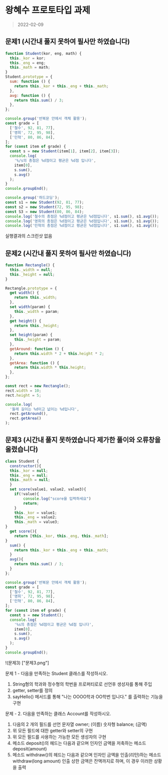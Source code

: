 # 왕혜수 프로토타입 과제 


> 2022-02-09

## 문제1 (시간내 풀지 못하여 필사만 하였습니다)

```javascript
function Student(kor, eng, math) {
  this._kor = kor;
  this._eng = eng;
  this._math = math;
}
Student.prototype = {
  sum: function () {
    return this._kor + this._eng + this._math;
  },
  avg: function () {
    return this.sum() / 3;
  },
};

console.group('반복문 안에서 객체 활용');
const grade = [
  ['철수', 92, 81, 77],
  ['영희', 72, 95, 98],
  ['민혁', 80, 86, 84],
];
for (const item of grade) {
  const s = new Student(item[1], item[2], item[3]);
  console.log(
    '%/s의 총점은 %d점이고 평균은 %d점 입니다',
    item[0],
    s.sum(),
    s.avg()
  );
}
console.groupEnd();

console.group('하드코딩');
const s1 = new Student(92, 81, 77);
const s2 = new Student(72, 95, 98);
const S3 = new Student(80, 86, 84);
console.log('철수의 총점은 %d점이고 평균은 %d점입니다', s1.sum(), s1.avg());
console.log('영희의 총점은 %d점이고 평균은 %d점입니다', s1.sum(), s1.avg());
console.log('민혁의 총점은 %d점이고 평균은 %d점입니다', s1.sum(), s1.avg());

```

실행결과의 스크린샷 없음


## 문제2 (시간내 풀지 못하여 필사만 하였습니다)

```javascript
function Rectangle() {
  this._width = null;
  this._height = null;
}

Rectangle.prototype = {
  get width() {
    return this._width;
  },
  set width(param) {
    this._width = param;
  },
  get height() {
    return this._height;
  },
  set height(param) {
    this._height = param;
  },
  getAround: function () {
    return this.width * 2 + this.height * 2;
  },
  getArea: function () {
    return this.width * this.height;
  },
};

const rect = new Rectangle();
rect.width = 10;
rect.height = 5;

console.log(
  '둘레 길이는 %d이고 넚이는 %d입니다',
  rect.getAround(),
  rect.getArea()
);
```


## 문제3 (시간내 풀지 못하였습니다 제가한 풀이와 오류창을 올렸습니다)

```javascript
class Student {
  constructor(){
  this._kor = null;
  this._eng = null;
  this._math = null;
  }
  set score(value1, value2, value3){
    if(!value){
        console.log("score을 입력하세요")
        return;
    }
    this._kor = value1;
    this._eng = value2;
    this._math = value3;
}
  get score(){
    return [this._kor, this._eng, this._math];
}
  sum() {
    return this._kor + this._eng + this._math;
  }
  avg(){
    return this.sum() / 3;
  }
};

console.group('반복문 안에서 객체 활용');
const grade = [
  ['철수', 92, 81, 77],
  ['영희', 72, 95, 98],
  ['민혁', 80, 86, 84],
];
for (const item of grade) {
  const s = new Student();
  console.log(
    '%s의 총점은 %d점이고 평균은 %d점 입니다',
    item[0],
    s.sum(),
    s.avg()
  );
}
console.groupEnd();
```
!(문제3) ["문제3.png"]

문제 1 - 다음을 만족하는 Student 클래스를 작성하시오.

1) String형의 학과와 정수형의 학번을 프로퍼티로로 선언후 생성자를 통해 주입
2) getter, setter를 정의
3) sayHello() 메서드를 통해 "나는 OOOO학과 OO학번 입니다." 를 출력하는 기능을 구현



문제 - 2. 다음을 만족하는 클래스 Account를 작성하시오.

1) 다음의 2 개의 필드를 선언
    문자열 owner; (이름)
    숫자형 balance; (금액)
2) 위 모든 필드에 대한 getter와 setter의 구현
3) 위 모든 필드를 사용하는 가능한 모든 생성자의 구현
3) 메소드 deposit()의 헤드는 다음과 같으며 인자인 금액을 저축하는 메소드
    deposit(amount)
4) 메소드 withdraw()의 헤드는 다음과 같으며 인자인 금액을 인출(리턴)하는 메소드
    withdraw(long amount)
    인출 상한 금액은 잔액까지로 하며, 이 경우 이러한 상황을 출력